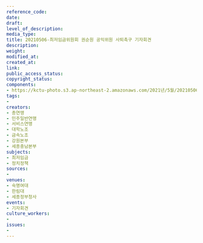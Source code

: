 ```yaml
---
reference_code: 
date: 
draft: 
level_of_description: 
media_type: 
title: 20210506-최저임금위원회 권순원 공익위원 사퇴촉구 기자회견
description: 
weight: 
modified_at: 
created_at: 
link: 
public_access_status: 
copyright_status: 
components:
- https://kctu-photo.s3.ap-northeast-2.amazonaws.com/2021년/5월/20210506-최저임금위원회+권순원+공익위원+사퇴촉구+기자회견/photo_2021-05-06_11-28-31.jpg
tags:
- 
creators:
- 총연맹
- 민주일반연맹
- 서비스연맹
- 대학노조
- 금속노조
- 강원본부
- 세종충남본부
subjects:
- 최저임금
- 정치정책
sources:
- 
venues:
- 숙명여대
- 한림대
- 세종정부청사
events:
- 기자회견
culture_workers:
- 
issues:
- 
---
```

